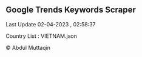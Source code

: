 

## Google Trends Keywords Scraper 
 
Last Update 02-04-2023 , 02:58:37

Country List :
VIETNAM.json



© Abdul Muttaqin 
